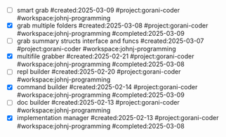 - [ ] smart grab #created:2025-03-09 #project:gorani-coder #workspace:johnj-programming
- [x] grab multiple folders #created:2025-03-08 #project:gorani-coder #workspace:johnj-programming #completed:2025-03-09
- [ ] grab summary structs interface and funcs #created:2025-03-07 #project:gorani-coder #workspace:johnj-programming
- [x] multifile grabber #created:2025-02-21 #project:gorani-coder #workspace:johnj-programming #completed:2025-03-08
- [ ] repl builder #created:2025-02-20 #project:gorani-coder #workspace:johnj-programming
- [x] command builder #created:2025-02-14 #project:gorani-coder #workspace:johnj-programming #completed:2025-03-09
- [ ] doc builder #created:2025-02-13 #project:gorani-coder #workspace:johnj-programming
- [x] implementation manager #created:2025-02-13 #project:gorani-coder #workspace:johnj-programming #completed:2025-03-08